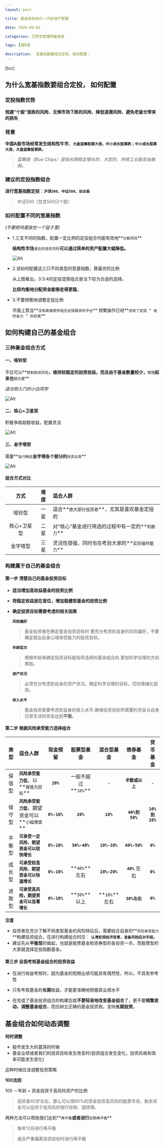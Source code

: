 ```yaml
---
layout: post

title: 基金投资技巧——巧妙资产配置

date: 2020-04-03

categories: 艾财学堂理财基金班

tags: [理财]

description:  宽基指数要组合定投，如何配置；
---
```


[toc]

## 为什么宽基指数要组合定投， 如何配置

###  定投指数优势

**规避“个股”涨跌的风险、无惧市场下跌的风险、降低道德风险、避免老鼠仓带来的损失**

### 背景

**中国A股市场经常发生结构性牛市**，**`大盘蓝筹股票大涨，中小成长股票跌；中小成长股票大涨，大盘蓝筹股票跌。`**

> *蓝筹股（Blue Chips）是指长期稳定增长的、大型的、传统工业股及金融股。*

### 建议的定投指数组合

**进行宽基指数定投**：**`沪深300、中证500、创业板`**

> 中证500（包含500只个股）

### 如何配置不同的宽基指数

*(不要把鸡蛋放在一个篮子里)*

- 1.三支不同的指数，配置一定比例的定投组合均能有效地**`分散风险`** 

  **结构性市场**`潜在的投资风险`**可以通过简单的资产配置大幅降低。**

  ![Alt](https://user-images.githubusercontent.com/35519242/78320469-22f43880-759c-11ea-9959-ed1552bf145b.png)

- 2.该如何配置这三只不同类型的宽基指数，算最优的比例

  从上图看出，3∶3∶4的定投混搭组合是当下较为合适的选择。

  **比较均衡地分配资金能够走得更稳**。

- 3.不要频繁地调整定投比例

  市面上暂且**`没有直接提供组合定投服务的平台`**
  频繁操作已经**`违背了定投 “ 省时省力 ” 的初衷`**

## 如何构建自己的基金组合

### 三种基金组合方式

#### 一、哑铃型

不仅可以**`控制投资风险`**，维持较稳定的投资收益，而且由于基金数量较少，**`管理`**起来也**`很方便`**

*适合刚入门的小白同学*

![Alt]((https://user-images.githubusercontent.com/35519242/78321126-b9752980-759d-11ea-9aaf-f7b2e5fadc1a.png))

#### 二、核心+卫星型

积极争取超额收益，配置灵活

![Alt](https://user-images.githubusercontent.com/35519242/78321331-3ef8d980-759e-11ea-80c1-9ed3e6e18f7f.png)

#### 三、金字塔型

需要**`自行确定`**金字塔各个部分的**`投资比率`**

![Alt]((https://user-images.githubusercontent.com/35519242/78321440-841d0b80-759e-11ea-81e1-87b70871a993.png))

#### 组合方式对比

|    方式     | 难度 | 适合人群                                         |
| :---------: | :--: | :----------------------------------------------- |
|   哑铃型    | 一星 | 适合**`绝大部分投资者`**，尤其是喜欢基金定投的   |
| 核心+卫星型 | 二星 | 对“核心”基金进行筛选的过程中有一定的**`判断力`** |
|  金字塔型   | 三星 | 灵活性很强，同时也在考验大家的**`实际操作能力`** |

### 构建属于自己的基金组合

#### 第一步 清楚自己的基金投资目标

- **适当增加高收益基金的投资比例**

- **将稳定收益放在首位，增加稳健型基金的投资比例**

- **确定投资目标需要考虑的相关因素**

  **`风险偏好`**

  > 基金投资者在确定基金投资目标时 要充分考虑到自身的风险偏好，不要确定超出自身心理承受能力的投资目标。

  **`年龄层次`**

  > 根据年龄来确定投资目标能指导选择的基金组合向 更加科学合理的方向靠拢。

  **`资产状况`**

  > 必须充分考虑到自身的资产状况，确定科学合理的目标，切勿情绪化投资。

  **`收入水平`**

  > 基金投资者要考虑到自身的收入水平,确保投资目标所需要的资金与自身日常生活的资金达到**平衡**。

#### 第二步 根据风险承受能力选择组合

|  类型  | 适合人群                                         |   现金预留   |     股票型基金      |  混合型基金   |     债券基金     |    货币基金    |
| :----: | :----------------------------------------------- | :----------: | :-----------------: | :-----------: | :--------------: | :------------: |
| 保值型 | **`风险承受能力低`**，以**`保值为目标`**         |  **`20%`**   | 一般不超过**`10%`** |       -       | **`半数或以上`** |       -        |
| 保守型 | **`风险承受能力低`**，期望资金可以**`小幅增值`** | **`0%-10%`** |      **`20%`**      |   **`10%`**   |  **`40%到50%`**  | **`10%到20%`** |
| 平衡型 | **`可承受一定风险、期望资金可以较快增长`**       | **`0%-10%`** |    **`30%-40%`**    | **`10%-20%`** |  **`40%-50%`**   |    **`0%`**    |
| 成长型 | **`可承受较高风险、期望资金可以快速增长`**       | **`0%-10%`** |    **`40%`**左右    | **`10%-20%`** |  **`40%`** 左右  |    **`0%`**    |
| 进取型 | **`可承受高风险，期望资金可以显著增长`**         | **`0%-10%`** |    **`50%`**以上    | **`10%`**左右 |  **`30%左右`**   |    **`0%`**    |

**注意**

- 投资者在充分了解不同类型基金的风险特征后，需要结合自身的**`风险承受能力`**构建投资组合，在进行构建组合时应： **`认清宏观经济背景，准备风险应对手段。`**
- 建议先从**平衡型**的做起，也就是股票基金和债券型的各投资一半，而股票型的大家就选择定投指数基金。

#### 第三步 自我考核基金组合的投资收益

- 在进行收益考核时，因为基金的短期业绩可能具有偶然性，所以，不具有参考性

- 只有考核基金的**长期**收益，才能更准确地把握其业绩水平
- 在完成了基金投资组合的构建后就**不要轻易地改变基金组合**了，更不要**频繁变动、调整基金组合**，而应树立正确的基金投资观，坚持**长期投资**。

## 基金组合如何动态调整

**何时调整**

- 股市发生大的震荡的时候
- 基金业绩或者我们的投资目标发生改变时(投资组合发生变化，投资风格和效率可能发生变化)

这种时候应该调整投资策略

**100法则**

100 －年龄 = 资金投资于高风险资产的比例

>投资者40岁左右，那么可以用60%的资金投资高风险的股票市场，剩余资金可以投资于低风险的银行存款、国债等。

两种方法可以帮助我们达到**`再平衡`**或者进行**`定期再平衡`**

>每年12月进行再平衡
>
>组合严重偏离投资目标时进行再平衡